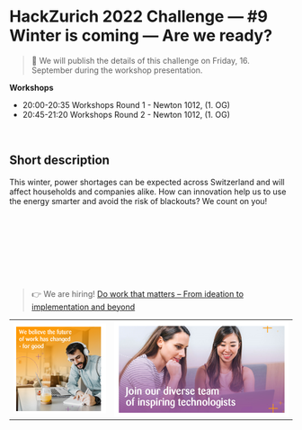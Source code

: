 # HackZurich 2022 Challenge —  #9 Winter is coming — Are we ready?

> 🚧 We will publish the details of this challenge on Friday, 16. September during the workshop presentation. 

**Workshops**
- 20:00-20:35          Workshops Round 1  - Newton 1012, (1. OG)
- 20:45-21:20          Workshops Round 2 - Newton 1012, (1. OG)

<br>

## Short description

This winter, power shortages can be expected across Switzerland and will affect households and companies alike. How can innovation help us to use the energy smarter and avoid the risk of blackouts? We count on you!

<br>
<br>
<br>
<br>
<br>
<br>
<br>

> 👉 We are hiring! [Do work that matters – From ideation to implementation and beyond](https://www.zuehlke.com/en/careers)

|          |  |
:-------------------------:|:-------------------------:
<a href="https://www.zuehlke.com/en/careers">![](./resources/zuehlke-image1.png)</a> |  <a href="https://www.zuehlke.com/en/careers">![](./resources/zuehlke-image2.png)</a> 
